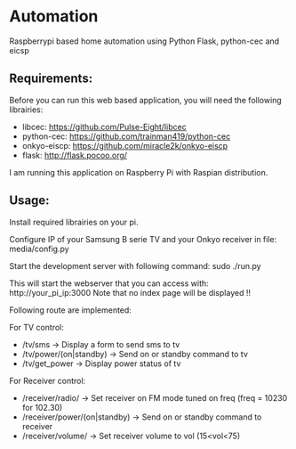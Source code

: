 Automation
==========

Raspberrypi based home automation using Python Flask, python-cec and eicsp 

Requirements:
-------------

Before you can run this web based application, you will need the following librairies:
  - libcec:       https://github.com/Pulse-Eight/libcec
  - python-cec:   https://github.com/trainman419/python-cec
  - onkyo-eiscp:  https://github.com/miracle2k/onkyo-eiscp‎
  - flask:        http://flask.pocoo.org/
  
I am running this application on Raspberry Pi with Raspian distribution.

Usage:
------

Install required librairies on your pi.

Configure IP of your Samsung B serie TV and your Onkyo receiver in file: media/config.py

Start the development server with following command: sudo ./run.py 

This will start the webserver that you can access with: http://your_pi_ip:3000
Note that no index page will be displayed !!

Following route are implemented:
  
For TV control:
  - /tv/sms -> Display a form to send sms to tv
  - /tv/power/(on|standby) -> Send on or standby command to tv
  - /tv/get_power -> Display power status of tv

For Receiver control:
  - /receiver/radio/<freq> -> Set receiver on FM mode tuned on freq (freq = 10230 for 102.30)
  - /receiver/power/(on|standby) -> Send on or standby command to receiver 
  - /receiver/volume/<vol> -> Set receiver volume to vol (15<vol<75)
